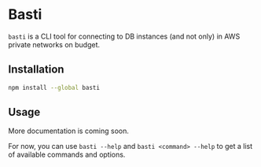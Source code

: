 # Basti

`basti` is a CLI tool for connecting to DB instances (and not only) in AWS private networks on budget.

## Installation

```bash
npm install --global basti
```

## Usage

More documentation is coming soon.

For now, you can use `basti --help` and `basti <command> --help` to get a list of available commands and options.
